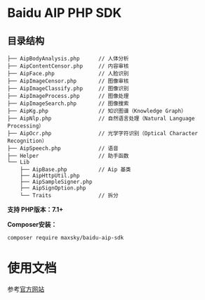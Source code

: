 # Baidu AIP PHP SDK

## 目录结构

```
├── AipBodyAnalysis.php      // 人体分析
├── AipContentCensor.php     // 内容审核
├── AipFace.php              // 人脸识别
├── AipImageCensor.php       // 图像审核
├── AipImageClassify.php     // 图像识别
├── AipImageProcess.php      // 图像处理
├── AipImageSearch.php       // 图像搜索
├── AipKg.php                // 知识图谱（Knowledge Graph）
├── AipNlp.php               // 自然语言处理（Natural Language Processing）
├── AipOcr.php               // 光学字符识别（Optical Character Recognition）
├── AipSpeech.php            // 语音
├── Helper                   // 助手函数
└── Lib
    ├── AipBase.php          // Aip 基类
    ├── AipHttpUtil.php
    ├── AipSampleSigner.php
    ├── AipSignOption.php
    └── Traits               // 拆分
```

**支持 PHP版本：7.1+**

**Composer安装：**

```bash
composer require maxsky/baidu-aip-sdk
```

# 使用文档

参考[官方网站](http://ai.baidu.com/docs#/Begin/top)
